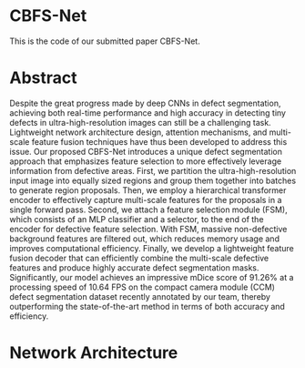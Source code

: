 # CBFS-Net
This is the code of our submitted paper CBFS-Net.
# Abstract
Despite the great progress made by deep CNNs in defect segmentation, achieving both real-time performance and high accuracy in detecting tiny defects in ultra-high-resolution images can still be a challenging task. Lightweight network architecture design, attention mechanisms, and multi-scale feature fusion techniques have thus been developed to address this issue. Our proposed CBFS-Net introduces a unique defect segmentation approach that emphasizes feature selection to more effectively leverage information from defective areas. First, we partition the ultra-high-resolution input image into equally sized regions and group them together into batches to generate region proposals. Then, we employ a hierarchical transformer encoder to effectively capture multi-scale features for the proposals in a single forward pass. Second, we attach a feature selection module (FSM), which consists of an MLP classifier and a selector, to the end of the encoder for defective feature selection. With FSM, massive non-defective background features are filtered out, which reduces memory usage and improves computational efficiency. Finally, we develop a lightweight feature fusion decoder that can efficiently combine the multi-scale defective features and produce highly accurate defect segmentation masks. Significantly, our model achieves an impressive mDice score of 91.26\% at a processing speed of 10.64 FPS on the compact camera module (CCM) defect segmentation dataset recently annotated by our team, thereby outperforming the state-of-the-art method in terms of both accuracy and efficiency.
# Network Architecture
